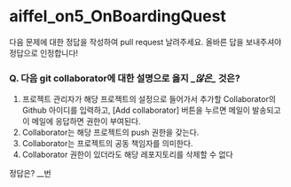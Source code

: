 # aiffel_on5_OnBoardingQuest

다음 문제에 대한 정답을 작성하여 pull request 날려주세요.
올바른 답을 보내주셔야 정답으로 인정합니다!

### Q. 다음 git collaborator에 대한 설명으로 옳지 \__않은\__ 것은?
1. 프로젝트 관리자가 해당 프로젝트의 설정으로 들어가서 추가할 Collaborator의 Github 아이디를 입력하고, [Add collaborator] 버튼을 누르면 메일이 발송되고 이 메일에 응답하면 권한이 부여된다. 
2. Collaborator는 해당 프로젝트의 push 권한을 갖는다.
3. Collaborator는 프로젝트의 공동 책임자를 의미한다.
4. Collaborator 권한이 있더라도 해당 레포지토리를 삭제할 수 없다

정답은? __번

